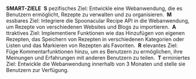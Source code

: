 **SMART-ZIELE**
​
**S** pezifisches Ziel: Entwickle eine Webanwendung, die es Benutzern ermöglicht, Rezepte zu verwalten und zu organisieren.
​
**M** essbares Ziel: Integriere die Spoonacular Recipe API in die Webanwendung, um Rezepte von verschiedenen Websites und Blogs zu importieren.
​
**A** ttraktives Ziel: Implementiere Funktionen wie das Hinzufügen von eigenen Rezepten, das Speichern von Rezepten in verschiedenen Kategorien oder Listen und das Markieren von Rezepten als Favoriten.
​
**R** elevantes Ziel: Füge Kommentarfunktionen hinzu, um es Benutzern zu ermöglichen, ihre Meinungen und Erfahrungen mit anderen Benutzern zu teilen.
​
**T** erminiertes Ziel: Entwickle die Webanwendung innerhalb von 3 Monaten und stelle sie Benutzern zur Verfügung.

